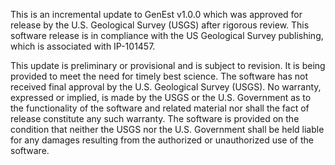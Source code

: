 This is an incremental update to GenEst v1.0.0 which was approved for release by
the U.S. Geological Survey (USGS) after rigorous review. This software release 
is in compliance with the US Geological Survey publishing, which is associated 
with IP-101457.

This update is preliminary or provisional and is subject to revision. It is 
being provided to meet the need for timely best science. The software has not 
received final approval by the U.S. Geological Survey (USGS). No warranty, 
expressed or implied, is made by the USGS or the U.S. Government as to the 
functionality of the software and related material nor shall the fact of release
constitute any such warranty. The software is provided on the condition that 
neither the USGS nor the U.S. Government shall be held liable for any damages 
resulting from the authorized or unauthorized use of the software.
